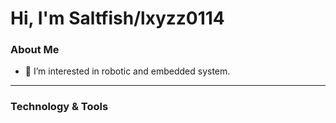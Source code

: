 # Hi, I'm Saltfish/lxyzz0114

### About Me
- 👀 I’m interested in robotic and embedded system.

---
### Technology & Tools


<!---
lxyzz0114/lxyzz0114 is a ✨ special ✨ repository because its `README.md` (this file) appears on your GitHub profile.
You can click the Preview link to take a look at your changes.
--->
